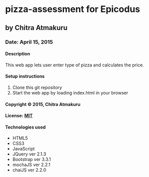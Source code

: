 # pizza-assessment for Epicodus
## by Chitra Atmakuru
### Date: April 15, 2015
#### Description
This web app lets user enter type of pizza and calculates the price.

#### Setup instructions
1. Clone this git repository
2. Start the web app by loading index.html in your browser

#### Copyright © 2015, Chitra Atmakuru

#### License: [MIT](https://github.com/twbs/bootstrap/blob/master/LICENSE)

#### Technologies used
- HTML5
- CSS3
- JavaScript
- JQuery ver 2.1.3
- Bootstrap ver 3.3.1
- mochaJS ver 2.2.1
- chaiJS ver 2.2.0
